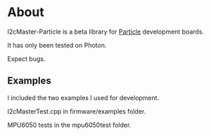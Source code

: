 About
===
I2cMaster-Particle is a beta library for [Particle](https://www.particle.io/) development boards.

It has only been tested on Photon.

Expect bugs.

## Examples

I included the two examples I used for development.

I2cMasterTest.cpp in firmware/examples folder.

MPU6050 tests in the mpu6050test folder.



